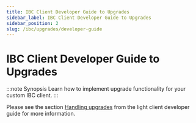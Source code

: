```yaml
---
title: IBC Client Developer Guide to Upgrades
sidebar_label: IBC Client Developer Guide to Upgrades
sidebar_position: 2
slug: /ibc/upgrades/developer-guide
---
```


# IBC Client Developer Guide to Upgrades

:::note Synopsis
Learn how to implement upgrade functionality for your custom IBC client.
:::

Please see the section [Handling upgrades](../../03-light-clients/01-developer-guide/05-upgrades.md) from the light client developer guide for more information.
